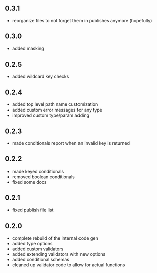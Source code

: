 ## 0.3.1
- reorganize files to not forget them in publishes anymore (hopefully)

## 0.3.0
- added masking

## 0.2.5
- added wildcard key checks

## 0.2.4
- added top level path name customization
- added custom error messages for any type
- improved custom type/param adding

## 0.2.3
- made conditionals report when an invalid key is returned

## 0.2.2
- made keyed conditionals
- removed boolean conditionals
- fixed some docs

## 0.2.1
- fixed publish file list

## 0.2.0
- complete rebuild of the internal code gen
- added type options
- added custom validators
- added extending validators with new options
- added conditional schemas
- cleaned up validator code to allow for actual functions
